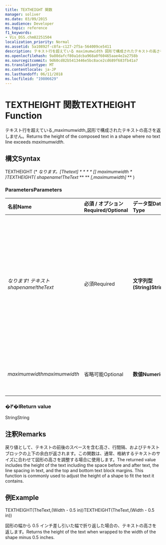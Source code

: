 ```yaml
---
title: TEXTHEIGHT 関数
manager: soliver
ms.date: 03/09/2015
ms.audience: Developer
ms.topic: reference
f1_keywords:
- Vis_DSS.chm82251504
localization_priority: Normal
ms.assetid: 5a10892f-c8fa-c127-2f5a-564009ce5411
description: テキスト行を超えている maximumwidth 図形で構成されたテキストの高さを返しません。
ms.openlocfilehash: 9a80dafcf80a1dcba968a0f60465aae4e2a2758b
ms.sourcegitcommit: 9d60cd82b5413446e5bc8ace2cd689f683fb41a7
ms.translationtype: MT
ms.contentlocale: ja-JP
ms.lasthandoff: 06/11/2018
ms.locfileid: "19806629"
---
```

# <a name="textheight-function"></a><span data-ttu-id="142cc-103">TEXTHEIGHT 関数</span><span class="sxs-lookup"><span data-stu-id="142cc-103">TEXTHEIGHT Function</span></span>

<span data-ttu-id="142cc-104">テキスト行を超えている_maximumwidth_図形で構成されたテキストの高さを返しません。</span><span class="sxs-lookup"><span data-stu-id="142cc-104">Returns the height of the composed text in a shape where no text line exceeds  _maximumwidth_.</span></span> 
  
## <a name="syntax"></a><span data-ttu-id="142cc-105">構文</span><span class="sxs-lookup"><span data-stu-id="142cc-105">Syntax</span></span>

<span data-ttu-id="142cc-106">TEXTHEIGHT (* **なります。[Thetext]* * * * * *[] maximumwidth* * *)</span><span class="sxs-lookup"><span data-stu-id="142cc-106">TEXTHEIGHT(** *shapename!TheText* ** ** *[,maximumwidth]* ** )</span></span> 
  
### <a name="parameters"></a><span data-ttu-id="142cc-107">Parameters</span><span class="sxs-lookup"><span data-stu-id="142cc-107">Parameters</span></span>

|<span data-ttu-id="142cc-108">**名前**</span><span class="sxs-lookup"><span data-stu-id="142cc-108">**Name**</span></span>|<span data-ttu-id="142cc-109">**必須 / オプション**</span><span class="sxs-lookup"><span data-stu-id="142cc-109">**Required/Optional**</span></span>|<span data-ttu-id="142cc-110">**データ型**</span><span class="sxs-lookup"><span data-stu-id="142cc-110">**Data Type**</span></span>|<span data-ttu-id="142cc-111">**説明**</span><span class="sxs-lookup"><span data-stu-id="142cc-111">**Description**</span></span>|
|:-----|:-----|:-----|:-----|
| <span data-ttu-id="142cc-112">_なります! テキスト_</span><span class="sxs-lookup"><span data-stu-id="142cc-112">_shapename!theText_</span></span> <br/> |<span data-ttu-id="142cc-113">必須</span><span class="sxs-lookup"><span data-stu-id="142cc-113">Required</span></span>  <br/> |<span data-ttu-id="142cc-114">**文字列型 (String)**</span><span class="sxs-lookup"><span data-stu-id="142cc-114">**String**</span></span> <br/> |<span data-ttu-id="142cc-115">セルへの参照では、接続先の図形の [thetext] という名前です。</span><span class="sxs-lookup"><span data-stu-id="142cc-115">A reference to the cell named TheText in the target shape.</span></span>  <span data-ttu-id="142cc-116">_なります!_</span><span class="sxs-lookup"><span data-stu-id="142cc-116">_shapename!_</span></span> <span data-ttu-id="142cc-117">テキストを取得する図形の名前です。</span><span class="sxs-lookup"><span data-stu-id="142cc-117">is the name of the shape from which you want to retrieve the text.</span></span>  <br/> |
| <span data-ttu-id="142cc-118">_maximumwidth_</span><span class="sxs-lookup"><span data-stu-id="142cc-118">_maximumwidth_</span></span> <br/> |<span data-ttu-id="142cc-119">省略可能</span><span class="sxs-lookup"><span data-stu-id="142cc-119">Optional</span></span>  <br/> |<span data-ttu-id="142cc-120">**数値**</span><span class="sxs-lookup"><span data-stu-id="142cc-120">**Numeric**</span></span> <br/> |<span data-ttu-id="142cc-121">テキスト ブロックの最大幅を指定します。</span><span class="sxs-lookup"><span data-stu-id="142cc-121">The maximum width of the text block.</span></span>  <br/> |
   
### <a name="return-value"></a><span data-ttu-id="142cc-122">�߂�l</span><span class="sxs-lookup"><span data-stu-id="142cc-122">Return value</span></span>

<span data-ttu-id="142cc-123">String</span><span class="sxs-lookup"><span data-stu-id="142cc-123">String</span></span>
  
## <a name="remarks"></a><span data-ttu-id="142cc-124">注釈</span><span class="sxs-lookup"><span data-stu-id="142cc-124">Remarks</span></span>

<span data-ttu-id="142cc-p102">戻り値として、テキストの前後のスペースを含む高さ、行間隔、およびテキスト ブロックの上下の余白が返されます。この関数は、通常、格納するテキストのサイズに合わせて図形の高さを調整する場合に使用します。</span><span class="sxs-lookup"><span data-stu-id="142cc-p102">The returned value includes the height of the text including the space before and after text, the line spacing in text, and the top and bottom text block margins. This function is commonly used to adjust the height of a shape to fit the text it contains.</span></span>
  
## <a name="example"></a><span data-ttu-id="142cc-127">例</span><span class="sxs-lookup"><span data-stu-id="142cc-127">Example</span></span>

<span data-ttu-id="142cc-128">TEXTHEIGHT(TheText,(Width - 0.5 in))</span><span class="sxs-lookup"><span data-stu-id="142cc-128">TEXTHEIGHT(TheText,(Width - 0.5 in))</span></span> 
  
<span data-ttu-id="142cc-129">図形の幅から 0.5 インチ差し引いた幅で折り返した場合の、テキストの高さを返します。</span><span class="sxs-lookup"><span data-stu-id="142cc-129">Returns the height of the text when wrapped to the width of the shape minus 0.5 inches.</span></span> 
  

